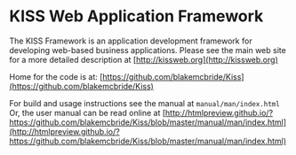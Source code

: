 # KISS Web Application Framework


The KISS Framework is an application development framework for
developing web-based business applications.  Please see the main web
site for a more detailed description at
[http://kissweb.org](http://kissweb.org)


Home for the code is at:  [https://github.com/blakemcbride/Kiss](https://github.com/blakemcbride/Kiss)

For build and usage instructions see the manual at `manual/man/index.html`
Or, the user manual can be read online at [http://htmlpreview.github.io/?https://github.com/blakemcbride/Kiss/blob/master/manual/man/index.html](http://htmlpreview.github.io/?https://github.com/blakemcbride/Kiss/blob/master/manual/man/index.html)


